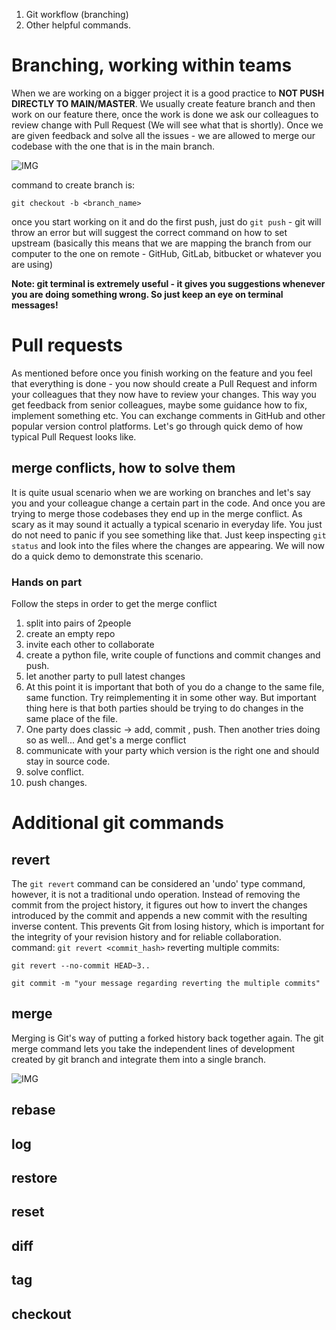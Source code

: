 1. Git workflow (branching)
1. Other helpful commands.


# Branching, working within teams
When we are working on a bigger project it is a good practice to **NOT PUSH DIRECTLY TO MAIN/MASTER**. We usually create feature branch and then work on our feature there, once the work is done we ask our colleagues to review change with Pull Request (We will see what that is shortly). Once we are given feedback and solve all the issues - we are allowed to merge our codebase with the one that is in the main branch.

![IMG](https://github.com/CodeAcademy-Online/python-new-material/blob/master/images/git_branch.svg)

command to create branch is:

`git checkout -b <branch_name>`

once you start working on it and do the first push, just do `git push` - git will throw an error but will suggest the correct command on how to set upstream (basically this means that we are mapping the branch from our computer to the one on remote - GitHub, GitLab, bitbucket or whatever you are using)

**Note: git terminal is extremely useful - it gives you suggestions whenever you are doing something wrong. So just keep an eye on terminal messages!**


# Pull requests

As mentioned before once you finish working on the feature and you feel that everything is done - you now should create a Pull Request and inform your colleagues that they now have to review your changes. This way you get feedback from senior colleagues, maybe some guidance how to fix, implement something etc. You can exchange comments in GitHub and other popular version control platforms. Let's go through quick demo of how typical Pull Request looks like.

## merge conflicts, how to solve them
It is quite usual scenario when we are working on branches and let's say you and your colleague change a certain part in the code. And once you are trying to merge those codebases they end up in the merge conflict. As scary as it may sound it actually a typical scenario in everyday life. You just do not need to panic if you see something like that. Just keep inspecting `git status` and look into the files where the changes are appearing. We will now do a quick demo to demonstrate this scenario.

### Hands on part
Follow the steps in order to get the merge conflict

1. split into pairs of 2people
1. create an empty repo
1. invite each other to collaborate
1. create a python file, write couple of functions and commit changes and push.
1. let another party to pull latest changes
1. At this point it is important that both of you do a change to the same file, same function. Try reimplementing it in some other way. But important thing here is that both parties should be trying to do changes in the same place of the file.
1. One party does classic -> add, commit , push. Then another tries doing so as well... And get's a merge conflict
1. communicate with your party which version is the right one and should stay in source code.
1. solve conflict.
1. push changes.


# Additional git commands
## revert
The `git revert` command can be considered an 'undo' type command, however, it is not a traditional undo operation. Instead of removing the commit from the project history, it figures out how to invert the changes introduced by the commit and appends a new commit with the resulting inverse content. This prevents Git from losing history, which is important for the integrity of your revision history and for reliable collaboration.
command:
`git revert <commit_hash>`
reverting multiple commits:


`git revert --no-commit HEAD~3..`

`git commit -m "your message regarding reverting the multiple commits"`


## merge

Merging is Git's way of putting a forked history back together again. The git merge command lets you take the independent lines of development created by git branch and integrate them into a single branch.

![IMG](https://github.com/CodeAcademy-Online/python-new-material/blob/master/images/merge.PNG)


## rebase
## log
## restore
## reset 
## diff
## tag
## checkout


##
